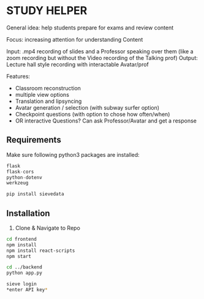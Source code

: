 # STUDY HELPER

General idea: help students prepare for exams and review content

Focus: increasing attention for understanding Content

Input: .mp4 recording of slides and a Professor speaking over them (like a zoom recording but without the Video recording of the Talking prof)
Output: Lecture hall style recording with interactable Avatar/prof

Features:
- Classroom reconstruction
- ⁠multiple view options
- Translation and lipsyncing
- ⁠Avatar generation / selection (with subway surfer option)
- ⁠Checkpoint questions (with option to chose how often/when)
- OR interactive Questions? Can ask Professor/Avatar and get a response

## Requirements
Make sure following python3 packages are installed:

```python
flask
flask-cors
python-dotenv
werkzeug
```

```bash
pip install sievedata
```

## Installation
1. Clone & Navigate to Repo

```bash
cd frontend
npm install
npm install react-scripts
npm start

cd ../backend
python app.py

sieve login
*enter API key*
```
